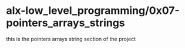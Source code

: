 # alx-low_level_programming/0x07-pointers_arrays_strings
this is the pointers arrays string section of the project